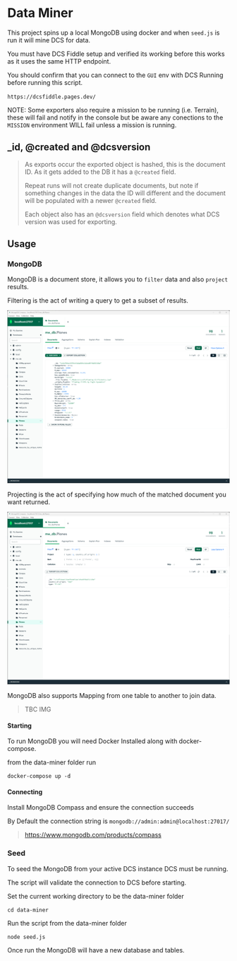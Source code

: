 # Data Miner

This project spins up a local MongoDB using docker and when `seed.js` is run it will mine DCS for data.

You must have DCS Fiddle setup and verified its working before this works as it uses the same HTTP endpoint.

You should confirm that you can connect to the `GUI` env with DCS Running before running this script.

`https://dcsfiddle.pages.dev/`

NOTE: Some exporters also require a mission to be running (i.e. Terrain), these will fail and notify 
in the console but be aware any conections to the `MISSION` environment WILL fail unless a mission is running.

## _id, @created and @dcsversion

> As exports occur the exported object is hashed, this is the document ID.
> As it gets added to the DB it has a `@created` field.
> 
> Repeat runs will not create duplicate documents, but note if something changes in the data the ID will different 
> and the document will be populated with a newer `@created` field.
> 
> Each object also has an `@dcsversion` field which denotes what DCS version was used for exporting.

## Usage

### MongoDB

MongoDB is a document store, it allows you to `filter` data and also `project` results.

Filtering is the act of writing a query to get a subset of results.

![img.png](img.png)

Projecting is the act of specifying how much of the matched document you want returned.

![img_1.png](img_1.png)

MongoDB also supports Mapping from one table to another to join data.

> TBC IMG

#### Starting

To run MongoDB you will need Docker Installed along with docker-compose.

from the data-miner folder run 

```shell
docker-compose up -d
```

#### Connecting

Install MongoDB Compass and ensure the connection succeeds

By Default the connection string is `mongodb://admin:admin@localhost:27017/`

> https://www.mongodb.com/products/compass

### Seed

To seed the MongoDB from your active DCS instance DCS must be running.

The script will validate the connection to DCS before starting.

Set the current working directory to be the data-miner folder

```shell
cd data-miner 
```

Run the script from the data-miner folder

```shell
node seed.js 
```

Once run the MongoDB will have a new database and tables.